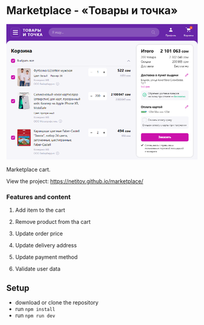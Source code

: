 # Marketplace - «Товары и точка»

![Project image](https://github.com/netitov/marketplace/blob/main/src/images/site-image.png)

Marketplace cart.

View the project: <https://netitov.github.io/marketplace/>


### Features and content

1. Add item to the cart

2. Remove product from tha cart

3. Update order price

4. Update delivery address

5. Update payment method

6. Validate user data

## Setup

- download or clone the repository
- run ```npm install```
- run ```npm run dev```
